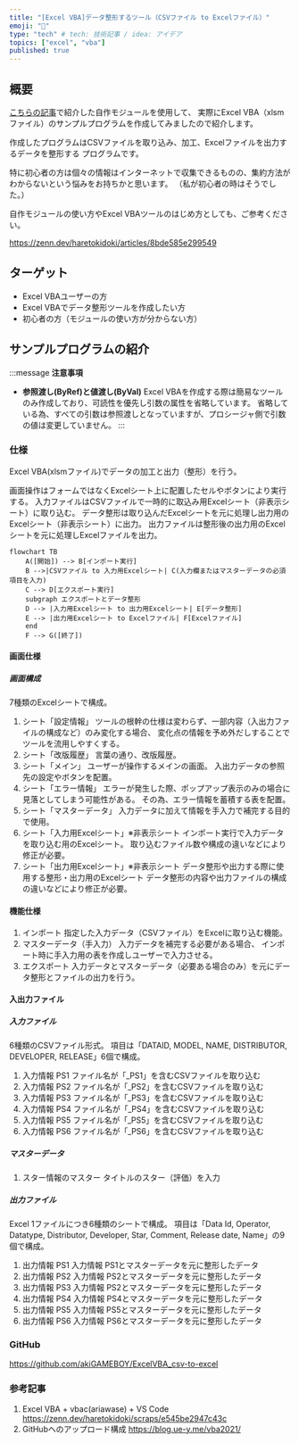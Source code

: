 ```yaml
---
title: "[Excel VBA]データ整形するツール（CSVファイル to Excelファイル）"
emoji: "🔄"
type: "tech" # tech: 技術記事 / idea: アイデア
topics: ["excel", "vba"]
published: true
---
```


## 概要
[こちらの記事](https://zenn.dev/haretokidoki/articles/8bde585e299549)で紹介した自作モジュールを使用して、
実際にExcel VBA（xlsmファイル）のサンプルプログラムを作成してみましたので紹介します。

作成したプログラムはCSVファイルを取り込み、加工、Excelファイルを出力するデータを整形する
プログラムです。

特に初心者の方は個々の情報はインターネットで収集できるものの、集約方法がわからないという悩みをお持ちかと思います。
（私が初心者の時はそうでした。）

自作モジュールの使い方やExcel VBAツールのはじめ方としても、ご参考ください。

https://zenn.dev/haretokidoki/articles/8bde585e299549

## ターゲット
- Excel VBAユーザーの方
- Excel VBAでデータ整形ツールを作成したい方
- 初心者の方（モジュールの使い方が分からない方）
## サンプルプログラムの紹介
:::message
**注意事項**
- **参照渡し(ByRef)と値渡し(ByVal)**
Excel VBAを作成する際は簡易なツールのみ作成しており、可読性を優先し引数の属性を省略しています。
省略している為、すべての引数は参照渡しとなっていますが、プロシージャ側で引数の値は変更していません。
:::
### 仕様
Excel VBA(xlsmファイル)でデータの加工と出力（整形）を行う。

画面操作はフォームではなくExcelシート上に配置したセルやボタンにより実行する。
入力ファイルはCSVファイルで一時的に取込み用Excelシート（非表示シート）に取り込む。
データ整形は取り込んだExcelシートを元に処理し出力用のExcelシート（非表示シート）に出力。
出力ファイルは整形後の出力用のExcelシートを元に処理しExcelファイルを出力。
```mermaid
flowchart TB
    A([開始]) --> B[インポート実行]
    B -->|CSVファイル to 入力用Excelシート| C(入力欄またはマスターデータの必須項目を入力)
    C --> D[エクスポート実行]
    subgraph エクスポートとデータ整形
    D --> |入力用Excelシート to 出力用Excelシート| E[データ整形]
    E --> |出力用Excelシート to Excelファイル| F[Excelファイル]
    end
    F --> G([終了])
```
#### 画面仕様
##### 画面構成
7種類のExcelシートで構成。
1. シート「設定情報」
ツールの根幹の仕様は変わらず、一部内容（入出力ファイルの構成など）のみ変化する場合、
変化点の情報を予め外だしすることでツールを流用しやすくする。
2. シート「改版履歴」
言葉の通り、改版履歴。
3. シート「メイン」
ユーザーが操作するメインの画面。
入出力データの参照先の設定やボタンを配置。
4. シート「エラー情報」
エラーが発生した際、ポップアップ表示のみの場合に見落としてしまう可能性がある。
その為、エラー情報を蓄積する表を配置。
5. シート「マスターデータ」
入力データに加えて情報を手入力で補完する目的で使用。
6. シート「入力用Excelシート」※非表示シート
インポート実行で入力データを取り込む用のExcelシート。
取り込むファイル数や構成の違いなどにより修正が必要。
7. シート「出力用Excelシート」※非表示シート
データ整形や出力する際に使用する整形・出力用のExcelシート
データ整形の内容や出力ファイルの構成の違いなどにより修正が必要。
#### 機能仕様
1. インポート
指定した入力データ（CSVファイル）をExcelに取り込む機能。
2. マスターデータ（手入力）
入力データを補完する必要がある場合、
インポート時に手入力用の表を作成しユーザーで入力させる。
3. エクスポート
入力データとマスターデータ（必要ある場合のみ）を元にデータ整形とファイルの出力を行う。
#### 入出力ファイル
##### 入力ファイル
6種類のCSVファイル形式。
項目は「DATAID, MODEL, NAME, DISTRIBUTOR, DEVELOPER, RELEASE」6個で構成。
1. 入力情報 PS1
ファイル名が「_PS1」を含むCSVファイルを取り込む
2. 入力情報 PS2
ファイル名が「_PS2」を含むCSVファイルを取り込む
3. 入力情報 PS3
ファイル名が「_PS3」を含むCSVファイルを取り込む
4. 入力情報 PS4
ファイル名が「_PS4」を含むCSVファイルを取り込む
5. 入力情報 PS5
ファイル名が「_PS5」を含むCSVファイルを取り込む
6. 入力情報 PS6
ファイル名が「_PS6」を含むCSVファイルを取り込む
##### マスターデータ
1. スター情報のマスター
タイトルのスター（評価）を入力
##### 出力ファイル
Excel 1ファイルにつき6種類のシートで構成。
項目は「Data Id, Operator, Datatype, Distributor, Developer, Star, Comment, Release date, Name」の9個で構成。
1. 出力情報 PS1
入力情報 PS1とマスターデータを元に整形したデータ
2. 出力情報 PS2
入力情報 PS2とマスターデータを元に整形したデータ
3. 出力情報 PS3
入力情報 PS2とマスターデータを元に整形したデータ
4. 出力情報 PS4
入力情報 PS4とマスターデータを元に整形したデータ
5. 出力情報 PS5
入力情報 PS5とマスターデータを元に整形したデータ
6. 出力情報 PS6
入力情報 PS6とマスターデータを元に整形したデータ
### GitHub
https://github.com/akiGAMEBOY/ExcelVBA_csv-to-excel
### 参考記事
1. Excel VBA + vbac(ariawase) + VS Code
https://zenn.dev/haretokidoki/scraps/e545be2947c43c
2. GitHubへのアップロード構成
https://blog.ue-y.me/vba2021/

